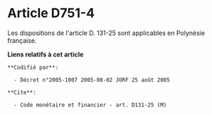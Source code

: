 # Article D751-4

Les dispositions de l'article D. 131-25 sont applicables en Polynésie française.

**Liens relatifs à cet article**

	**Codifié par**:

	  - Décret n°2005-1007 2005-08-02 JORF 25 août 2005

	**Cite**:

	  - Code monétaire et financier - art. D131-25 (M)
